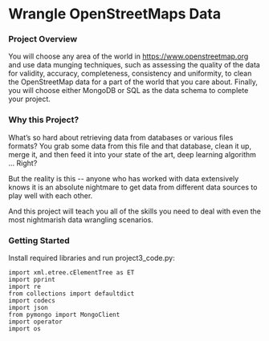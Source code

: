 # Wrangle OpenStreetMaps Data

### Project Overview
You will choose any area of the world in https://www.openstreetmap.org and use data munging techniques, such as assessing the quality of the data for validity, accuracy, completeness, consistency and uniformity, to clean the OpenStreetMap data for a part of the world that you care about. Finally, you will choose either MongoDB or SQL as the data schema to complete your project.

### Why this Project?
What’s so hard about retrieving data from databases or various files formats? You grab some data from this file and that database, clean it up, merge it, and then feed it into your state of the art, deep learning algorithm … Right?

But the reality is this -- anyone who has worked with data extensively knows it is an absolute nightmare to get data from different data sources to play well with each other.

And this project will teach you all of the skills you need to deal with even the most nightmarish data wrangling scenarios.

### Getting Started
Install required libraries and run project3_code.py:  
```
import xml.etree.cElementTree as ET  
import pprint  
import re  
from collections import defaultdict  
import codecs  
import json  
from pymongo import MongoClient  
import operator  
import os
```
